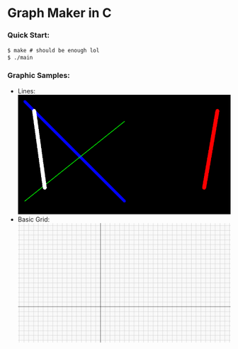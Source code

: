 # Graph Maker in C

### Quick Start:

```console
$ make # should be enough lol
$ ./main
```

### Graphic Samples:
- Lines:
    ![line](images/lines.png)
- Basic Grid:
    ![graph](images/grid.png)
